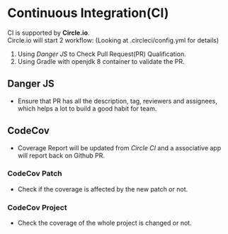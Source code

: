 # Continuous Integration(CI)

CI is supported by **Circle.io**.\
Circle.io will start 2 workflow: (Looking at .circleci/config.yml for details)
1) Using *Danger JS* to Check Pull Request(PR) Qualification.
2) Using Gradle with openjdk 8 container to validate the PR.

## Danger JS
- Ensure that PR has all the description, tag, reviewers and assignees, which helps a lot to build a good habit for team.

## CodeCov
- Coverage Report will be updated from *Circle CI* and a associative app will report back on Github PR.
### CodeCov Patch
- Check if the coverage is affected by the new patch or not.

### CodeCov Project
- Check the coverage of the whole project is changed or not.